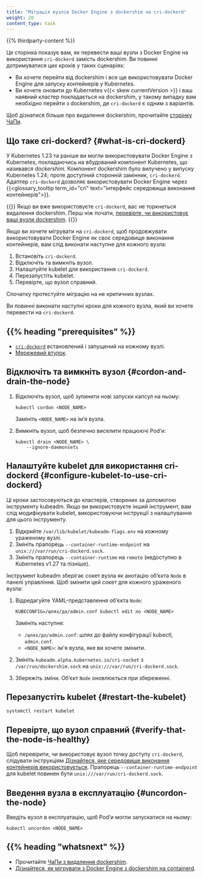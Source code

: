 ```yaml
---
title: "Міграція вузлів Docker Engine з dockershim на cri-dockerd"
weight: 20
content_type: task
---
```


{{% thirdparty-content %}}

Ця сторінка показує вам, як перевести ваші вузли з Docker Engine на використання `cri-dockerd` замість dockershim. Ви повинні дотримуватися цих кроків у таких сценаріях:

* Ви хочете перейти від dockershim і все ще використовувати Docker Engine для запуску контейнерів у Kubernetes.
* Ви хочете оновити до Kubernetes v{{< skew currentVersion >}} і ваш наявний кластер покладається на dockershim, у такому випадку вам необхідно перейти з dockershim, де `cri-dockerd` є одним з варіантів.

Щоб дізнатися більше про видалення dockershim, прочитайте [сторінку ЧаПи](/dockershim).

## Що таке cri-dockerd? {#what-is-cri-dockerd}

У Kubernetes 1.23 та раніше ви могли використовувати Docker Engine з Kubernetes, покладаючись на вбудований компонент Kubernetes, що називався _dockershim_. Компонент dockershim було вилучено у випуску Kubernetes 1.24; проте доступний сторонній замінник, `cri-dockerd`. Адаптер `cri-dockerd` дозволяє використовувати Docker Engine через {{<glossary_tooltip term_id="cri" text="інтерфейс середовища виконання контейнерів">}}.

{{<note>}}
Якщо ви вже використовуєте `cri-dockerd`, вас не торкнеться видалення dockershim. Перш ніж почати, [перевірте, чи використовує ваші вузли dockershim](/docs/tasks/administer-cluster/migrating-from-dockershim/find-out-runtime-you-use/).
{{</note>}}

Якщо ви хочете мігрувати на `cri-dockerd`, щоб продовжувати використовувати Docker Engine як своє середовище виконання контейнерів, вам слід виконати наступне для кожного вузла:

1. Встановіть `cri-dockerd`.
2. Відключіть та вимкніть вузол.
3. Налаштуйте kubelet для використання `cri-dockerd`.
4. Перезапустіть kubelet.
5. Перевірте, що вузол справний.

Спочатку протестуйте міграцію на не критичних вузлах.

Ви повинні виконати наступні кроки для кожного вузла, який ви хочете перевести на `cri-dockerd`.

## {{% heading "prerequisites" %}}

* [`cri-dockerd`](https://mirantis.github.io/cri-dockerd/usage/install) встановлений і запущений на кожному вузлі.
* [Мережевий втулок](/docs/concepts/extend-kubernetes/compute-storage-net/network-plugins/).

## Відключіть та вимкніть вузол {#cordon-and-drain-the-node}

1. Відключіть вузол, щоб зупинити нові запуски капсул на ньому:

    ```shell
    kubectl cordon <NODE_NAME>
    ```

    Замініть `<NODE_NAME>` на імʼя вузла.

2. Вимкніть вузол, щоб безпечно виселити працюючі Podʼи:

    ```shell
    kubectl drain <NODE_NAME> \
        --ignore-daemonsets
    ```

## Налаштуйте kubelet для використання cri-dockerd {#configure-kubelet-to-use-cri-dockerd}

Ці кроки застосовуються до кластерів, створених за допомогою інструменту kubeadm. Якщо ви використовуєте інший інструмент, вам слід модифікувати kubelet, використовуючи інструкції з налаштування для цього інструменту.

1. Відкрийте `/var/lib/kubelet/kubeadm-flags.env` на кожному ураженому вузлі.
2. Змініть прапорець `--container-runtime-endpoint` на `unix:///var/run/cri-dockerd.sock`.
3. Змініть прапорець `--container-runtime` на `remote` (недоступно в Kubernetes v1.27 та пізніше).

Інструмент kubeadm зберігає сокет вузла як анотацію обʼєкта `Node` в панелі управління. Щоб змінити цей сокет для кожного ураженого вузла:  

1. Відредагуйте YAML-представлення обʼєкта `Node`:

    ```shell
    KUBECONFIG=/шлях/до/admin.conf kubectl edit no <NODE_NAME>
    ```

    Замініть наступне:

    * `/шлях/до/admin.conf`: шлях до файлу конфігурації kubectl, `admin.conf`.
    * `<NODE_NAME>`: ім'я вузла, яке ви хочете змінити.

1. Змініть `kubeadm.alpha.kubernetes.io/cri-socket` з `/var/run/dockershim.sock` на `unix:///var/run/cri-dockerd.sock`.
2. Збережіть зміни. Обʼєкт `Node` оновлюється при збереженні.

## Перезапустіть kubelet {#restart-the-kubelet}

```shell
systemctl restart kubelet
```

## Перевірте, що вузол справний {#verify-that-the-node-is-healthy}

Щоб перевірити, чи використовує вузол точку доступу `cri-dockerd`, слідувати інструкціям [Дізнайтеся, яке середовище виконання контейнерів використовується](/docs/tasks/administer-cluster/migrating-from-dockershim/find-out-runtime-you-use/). Прапорець `--container-runtime-endpoint` для kubelet повинен бути `unix:///var/run/cri-dockerd.sock`.

## Введення вузла в експлуатацію {#uncordon-the-node}

Введіть вузол в експлуатацію, щоб Podʼи могли запускатися на ньому:

```shell
kubectl uncordon <NODE_NAME>
```

## {{% heading "whatsnext" %}}

* Прочитайте [ЧаПи з видалення dockershim](/dockershim/).
* [Дізнайтеся, як мігрувати з Docker Engine з dockershim на containerd](/docs/tasks/administer-cluster/migrating-from-dockershim/change-runtime-containerd/).
